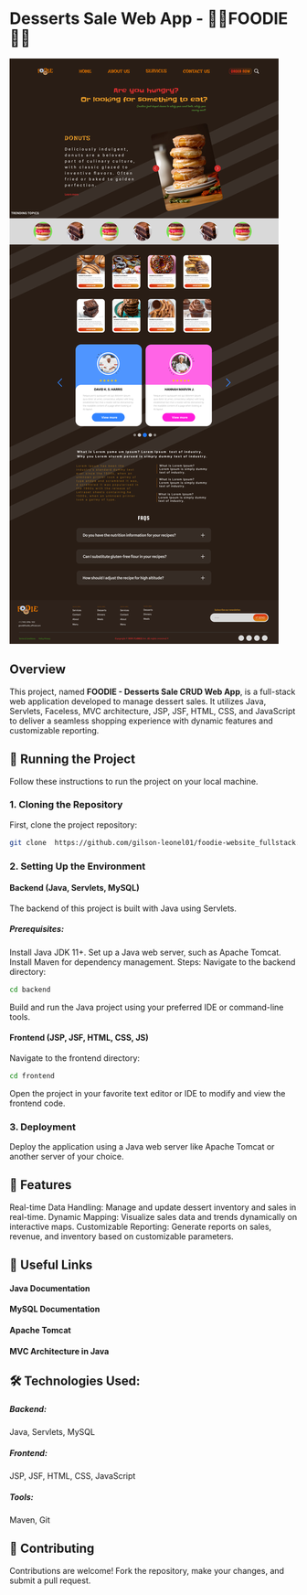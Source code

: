 # Desserts Sale Web App -  🍰🍪FOODIE🍩🎂
![Desserts Sale Web App](https://github.com/gilson-leonel01/foodie-website_fullstack/blob/b314a5a4c35ad1e1c72d3ca22a5b309f4a0be411/TelaPrincipal-Darkmode.png)

## Overview

This project, named **FOODIE - Desserts Sale CRUD Web App**, is a full-stack web application developed to manage dessert sales. It utilizes Java, Servlets, Faceless, MVC architecture, JSP, JSF, HTML, CSS, and JavaScript to deliver a seamless shopping experience with dynamic features and customizable reporting.

## 🚀 Running the Project

Follow these instructions to run the project on your local machine.

### 1. Cloning the Repository

First, clone the project repository:

```sh
git clone  https://github.com/gilson-leonel01/foodie-website_fullstack.git
```

### 2. Setting Up the Environment
#### Backend (Java, Servlets, MySQL)
The backend of this project is built with Java using Servlets.

##### Prerequisites:
Install Java JDK 11+.
Set up a Java web server, such as Apache Tomcat.
Install Maven for dependency management.
Steps:
Navigate to the backend directory:
```sh
cd backend
```
Build and run the Java project using your preferred IDE or command-line tools.

#### Frontend (JSP, JSF, HTML, CSS, JS)
Navigate to the frontend directory:
```sh
cd frontend
```
Open the project in your favorite text editor or IDE to modify and view the frontend code.

### 3. Deployment
Deploy the application using a Java web server like Apache Tomcat or another server of your choice.

## 📝 Features
Real-time Data Handling: Manage and update dessert inventory and sales in real-time.
Dynamic Mapping: Visualize sales data and trends dynamically on interactive maps.
Customizable Reporting: Generate reports on sales, revenue, and inventory based on customizable parameters.

## 📌 Useful Links
#### Java Documentation
#### MySQL Documentation
#### Apache Tomcat
#### MVC Architecture in Java

## 🛠️ Technologies Used:
##### Backend: 
Java, Servlets, MySQL
##### Frontend: 
JSP, JSF, HTML, CSS, JavaScript
##### Tools: 
Maven, Git

## 🚀 Contributing
Contributions are welcome! Fork the repository, make your changes, and submit a pull request.
